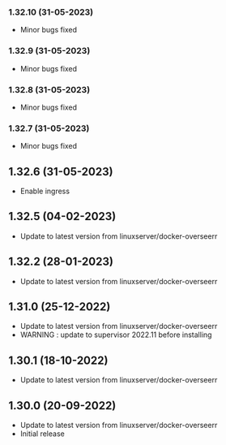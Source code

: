 ### 1.32.10 (31-05-2023)
- Minor bugs fixed
### 1.32.9 (31-05-2023)
- Minor bugs fixed
### 1.32.8 (31-05-2023)
- Minor bugs fixed
### 1.32.7 (31-05-2023)
- Minor bugs fixed

## 1.32.6 (31-05-2023)
- Enable ingress
## 1.32.5 (04-02-2023)
- Update to latest version from linuxserver/docker-overseerr

## 1.32.2 (28-01-2023)
- Update to latest version from linuxserver/docker-overseerr

## 1.31.0 (25-12-2022)
- Update to latest version from linuxserver/docker-overseerr
- WARNING : update to supervisor 2022.11 before installing

## 1.30.1 (18-10-2022)
- Update to latest version from linuxserver/docker-overseerr

## 1.30.0 (20-09-2022)
- Update to latest version from linuxserver/docker-overseerr
- Initial release
